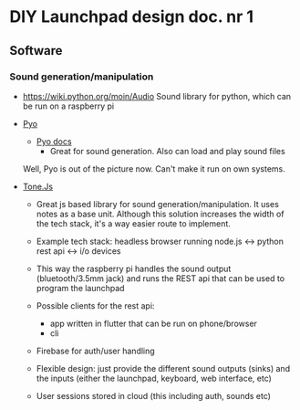 # DIY Launchpad design doc. nr 1 



## Software 

### Sound generation/manipulation 

- https://wiki.python.org/moin/Audio
  Sound library for python, which can be run on a raspberry pi 
  
- [Pyo](http://ajaxsoundstudio.com/software/pyo/)
  
  - [Pyo docs](http://ajaxsoundstudio.com/pyodoc/)
    - Great for sound generation. Also can load and play sound files
  
  Well, Pyo is out of the picture now. Can't make it run on own systems. 
  
- [Tone.Js](https://tonejs.github.io/)

  - Great js based library for sound generation/manipulation. It uses notes as a base unit. Although this solution increases the width of the tech stack, it's a way easier route to implement. 
  - Example tech stack: headless browser running node.js <-> python rest api <-> i/o devices 
  - This way the raspberry pi handles the sound output (bluetooth/3.5mm jack) and runs the REST api that can be used to program the launchpad 
  - Possible clients for the rest api: 
    - app written in flutter that can be run on phone/browser 
    - cli 

  - Firebase for auth/user handling 
  - Flexible design: just provide the different sound outputs (sinks) and the inputs (either the launchpad, keyboard, web interface, etc)
  - User sessions stored in cloud (this including auth, sounds etc)

